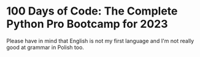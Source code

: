 # 100 Days of Code: The Complete Python Pro Bootcamp for 2023
Please have in mind that English is not my first language and I'm not really good at grammar in Polish too.
